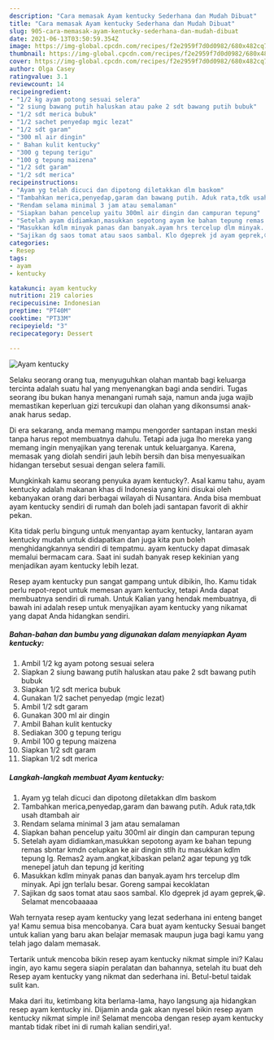 ```yaml
---
description: "Cara memasak Ayam kentucky Sederhana dan Mudah Dibuat"
title: "Cara memasak Ayam kentucky Sederhana dan Mudah Dibuat"
slug: 905-cara-memasak-ayam-kentucky-sederhana-dan-mudah-dibuat
date: 2021-06-13T03:50:59.354Z
image: https://img-global.cpcdn.com/recipes/f2e2959f7d0d0982/680x482cq70/ayam-kentucky-foto-resep-utama.jpg
thumbnail: https://img-global.cpcdn.com/recipes/f2e2959f7d0d0982/680x482cq70/ayam-kentucky-foto-resep-utama.jpg
cover: https://img-global.cpcdn.com/recipes/f2e2959f7d0d0982/680x482cq70/ayam-kentucky-foto-resep-utama.jpg
author: Olga Casey
ratingvalue: 3.1
reviewcount: 14
recipeingredient:
- "1/2 kg ayam potong sesuai selera"
- "2 siung bawang putih haluskan atau pake 2 sdt bawang putih bubuk"
- "1/2 sdt merica bubuk"
- "1/2 sachet penyedap mgic lezat"
- "1/2 sdt garam"
- "300 ml air dingin"
- " Bahan kulit kentucky"
- "300 g tepung terigu"
- "100 g tepung maizena"
- "1/2 sdt garam"
- "1/2 sdt merica"
recipeinstructions:
- "Ayam yg telah dicuci dan dipotong diletakkan dlm baskom"
- "Tambahkan merica,penyedap,garam dan bawang putih. Aduk rata,tdk usah dtambah air"
- "Rendam selama minimal 3 jam atau semalaman"
- "Siapkan bahan pencelup yaitu 300ml air dingin dan campuran tepung"
- "Setelah ayam didiamkan,masukkan sepotong ayam ke bahan tepung remas sbntar kmdn celupkan ke air dingin stlh itu masukkan kdlm tepung lg. Remas2 ayam.angkat,kibaskan pelan2 agar tepung yg tdk menepel jatuh dan tepung jd keriting"
- "Masukkan kdlm minyak panas dan banyak.ayam hrs tercelup dlm minyak. Api jgn terlalu besar. Goreng sampai kecoklatan"
- "Sajikan dg saos tomat atau saos sambal. Klo dgeprek jd ayam geprek,😀. Selamat mencobaaaaa"
categories:
- Resep
tags:
- ayam
- kentucky

katakunci: ayam kentucky 
nutrition: 219 calories
recipecuisine: Indonesian
preptime: "PT40M"
cooktime: "PT33M"
recipeyield: "3"
recipecategory: Dessert

---
```



![Ayam kentucky](https://img-global.cpcdn.com/recipes/f2e2959f7d0d0982/680x482cq70/ayam-kentucky-foto-resep-utama.jpg)

Selaku seorang orang tua, menyuguhkan olahan mantab bagi keluarga tercinta adalah suatu hal yang menyenangkan bagi anda sendiri. Tugas seorang ibu bukan hanya menangani rumah saja, namun anda juga wajib memastikan keperluan gizi tercukupi dan olahan yang dikonsumsi anak-anak harus sedap.

Di era  sekarang, anda memang mampu mengorder santapan instan meski tanpa harus repot membuatnya dahulu. Tetapi ada juga lho mereka yang memang ingin menyajikan yang terenak untuk keluarganya. Karena, memasak yang diolah sendiri jauh lebih bersih dan bisa menyesuaikan hidangan tersebut sesuai dengan selera famili. 



Mungkinkah kamu seorang penyuka ayam kentucky?. Asal kamu tahu, ayam kentucky adalah makanan khas di Indonesia yang kini disukai oleh kebanyakan orang dari berbagai wilayah di Nusantara. Anda bisa membuat ayam kentucky sendiri di rumah dan boleh jadi santapan favorit di akhir pekan.

Kita tidak perlu bingung untuk menyantap ayam kentucky, lantaran ayam kentucky mudah untuk didapatkan dan juga kita pun boleh menghidangkannya sendiri di tempatmu. ayam kentucky dapat dimasak memalui bermacam cara. Saat ini sudah banyak resep kekinian yang menjadikan ayam kentucky lebih lezat.

Resep ayam kentucky pun sangat gampang untuk dibikin, lho. Kamu tidak perlu repot-repot untuk memesan ayam kentucky, tetapi Anda dapat membuatnya sendiri di rumah. Untuk Kalian yang hendak membuatnya, di bawah ini adalah resep untuk menyajikan ayam kentucky yang nikamat yang dapat Anda hidangkan sendiri.

<!--inarticleads1-->

##### Bahan-bahan dan bumbu yang digunakan dalam menyiapkan Ayam kentucky:

1. Ambil 1/2 kg ayam potong sesuai selera
1. Siapkan 2 siung bawang putih haluskan atau pake 2 sdt bawang putih bubuk
1. Siapkan 1/2 sdt merica bubuk
1. Gunakan 1/2 sachet penyedap (mgic lezat)
1. Ambil 1/2 sdt garam
1. Gunakan 300 ml air dingin
1. Ambil  Bahan kulit kentucky
1. Sediakan 300 g tepung terigu
1. Ambil 100 g tepung maizena
1. Siapkan 1/2 sdt garam
1. Siapkan 1/2 sdt merica




<!--inarticleads2-->

##### Langkah-langkah membuat Ayam kentucky:

1. Ayam yg telah dicuci dan dipotong diletakkan dlm baskom
1. Tambahkan merica,penyedap,garam dan bawang putih. Aduk rata,tdk usah dtambah air
1. Rendam selama minimal 3 jam atau semalaman
1. Siapkan bahan pencelup yaitu 300ml air dingin dan campuran tepung
1. Setelah ayam didiamkan,masukkan sepotong ayam ke bahan tepung remas sbntar kmdn celupkan ke air dingin stlh itu masukkan kdlm tepung lg. Remas2 ayam.angkat,kibaskan pelan2 agar tepung yg tdk menepel jatuh dan tepung jd keriting
1. Masukkan kdlm minyak panas dan banyak.ayam hrs tercelup dlm minyak. Api jgn terlalu besar. Goreng sampai kecoklatan
1. Sajikan dg saos tomat atau saos sambal. Klo dgeprek jd ayam geprek,😀. Selamat mencobaaaaa




Wah ternyata resep ayam kentucky yang lezat sederhana ini enteng banget ya! Kamu semua bisa mencobanya. Cara buat ayam kentucky Sesuai banget untuk kalian yang baru akan belajar memasak maupun juga bagi kamu yang telah jago dalam memasak.

Tertarik untuk mencoba bikin resep ayam kentucky nikmat simple ini? Kalau ingin, ayo kamu segera siapin peralatan dan bahannya, setelah itu buat deh Resep ayam kentucky yang nikmat dan sederhana ini. Betul-betul taidak sulit kan. 

Maka dari itu, ketimbang kita berlama-lama, hayo langsung aja hidangkan resep ayam kentucky ini. Dijamin anda gak akan nyesel bikin resep ayam kentucky nikmat simple ini! Selamat mencoba dengan resep ayam kentucky mantab tidak ribet ini di rumah kalian sendiri,ya!.

